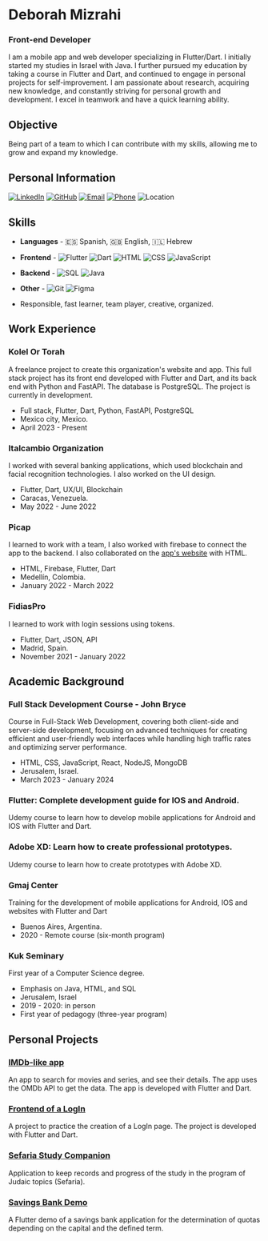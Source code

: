 # Deborah Mizrahi

### Front-end Developer

I am a mobile app and web developer specializing in Flutter/Dart. I initially started my studies in Israel with Java. I further pursued my education by taking a course in Flutter and Dart, and continued to engage in personal projects for self-improvement. I am passionate about research, acquiring new knowledge, and constantly striving for personal growth and development. I excel in teamwork and have a quick learning ability.

## Objective

Being part of a team to which I can contribute with my skills, allowing me to grow and expand my knowledge.

## Personal Information

[![LinkedIn](https://img.shields.io/badge/LinkedIn-Profile-blue?style=for-the-badge&logo=linkedin)](https://www.linkedin.com/in/deborah-mizrahi-940457210/)
[![GitHub](https://img.shields.io/badge/GitHub-Profile-black?style=for-the-badge&logo=github)](https://github.com/debimizfel)
[![Email](https://img.shields.io/badge/Email-debimizfel%40gmail.com-orange?style=for-the-badge&logo=gmail)](mailto:debimizfel@gmail.com)
[![Phone](https://img.shields.io/badge/📞Phone-%2B972%2053--351--8816-blue?style=for-the-badge)](tel:+972533518816)
![Location](https://img.shields.io/badge/Location-Jerusalem,%20Israel-red?style=for-the-badge&logo=google-maps)



## Skills

- **Languages** - 🇪🇸 Spanish, 🇬🇧 English, 🇮🇱 Hebrew
- **Frontend** - ![Flutter](https://img.shields.io/badge/Flutter-02569B?logo=flutter&logoColor=white&style=flat)
 ![Dart](https://img.shields.io/badge/Dart-0175C2?logo=dart&logoColor=white&style=flat)
 ![HTML](https://img.shields.io/badge/HTML5-E34F26?logo=html5&logoColor=white&style=flat)
 ![CSS](https://img.shields.io/badge/CSS3-1572B6?logo=css3&logoColor=white&style=flat)
 ![JavaScript](https://img.shields.io/badge/JavaScript-F7DF1E?logo=javascript&logoColor=black&style=flat)

- **Backend** - ![SQL](https://img.shields.io/badge/SQL-4479A1?style=flat)
 ![Java](https://img.shields.io/badge/Java-007396?style=flat)

- **Other** - ![Git](https://img.shields.io/badge/Git-F05032?logo=git&logoColor=white&style=flat)
 ![Figma](https://img.shields.io/badge/Figma-F24E1E?logo=figma&logoColor=white&style=flat)

- Responsible, fast learner, team player, creative, organized.

## Work Experience

### Kolel Or Torah

A freelance project to create this organization's website and app. This full stack project has its front end developed with Flutter and Dart, and its back end with Python and FastAPI. The database is PostgreSQL. The project is currently in development.

- Full stack, Flutter, Dart, Python, FastAPI, PostgreSQL
- Mexico city, Mexico.
- April 2023 - Present

### Italcambio Organization

I worked with several banking applications, which used blockchain and facial recognition technologies. I also worked on the UI design.

- Flutter, Dart, UX/UI, Blockchain
- Caracas, Venezuela.
- May 2022 - June 2022

### Picap

I learned to work with a team, I also worked with firebase to connect the app to the backend. I also collaborated on the [app's website](https://www.cocoa.app/) with HTML.

- HTML, Firebase, Flutter, Dart
- Medellín, Colombia.
- January 2022 - March 2022

### FidiasPro

I learned to work with login sessions using tokens.

- Flutter, Dart, JSON, API
- Madrid, Spain.
- November 2021 - January 2022

## Academic Background

### Full Stack Development Course - John Bryce

Course in Full-Stack Web Development, covering both client-side and server-side development, focusing on advanced techniques for creating efficient and user-friendly web interfaces while handling high traffic rates and optimizing server performance.

- HTML, CSS, JavaScript, React, NodeJS, MongoDB
- Jerusalem, Israel.
- March 2023 - January 2024

### Flutter: Complete development guide for IOS and Android.

Udemy course to learn how to develop mobile applications for Android and IOS with Flutter and Dart.

### Adobe XD: Learn how to create professional prototypes.

Udemy course to learn how to create prototypes with Adobe XD.

### Gmaj Center

Training for the development of mobile applications for Android, IOS and websites with Flutter and Dart

- Buenos Aires, Argentina.
- 2020 - Remote course (six-month program)

### Kuk Seminary

First year of a Computer Science degree.

- Emphasis on Java, HTML, and SQL
- Jerusalem, Israel
- 2019 - 2020: in person
- First year of pedagogy (three-year program)

## Personal Projects

### [IMDb-like app](https://github.com/debimizfel/Proyecto-IMDb)

An app to search for movies and series, and see their details. The app uses the OMDb API to get the data. The app is developed with Flutter and Dart.

### [Frontend of a LogIn](https://github.com/debimizfel/LogIn)

A project to practice the creation of a LogIn page. The project is developed with Flutter and Dart.

### [Sefaria Study Companion](https://github.com/lcyper/s_app)

Application to keep records and progress of the study in the program of Judaic topics (Sefaria).

### [Savings Bank Demo](https://github.com/debimizfel/Caja-de-ahorro--Demo-)

A Flutter demo of a savings bank application for the determination of quotas depending on the capital and the defined term.